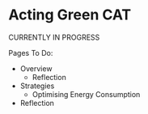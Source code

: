 # Acting Green CAT
CURRENTLY IN PROGRESS

Pages To Do:
- Overview
  - Reflection
- Strategies
  - Optimising Energy Consumption
- Reflection
